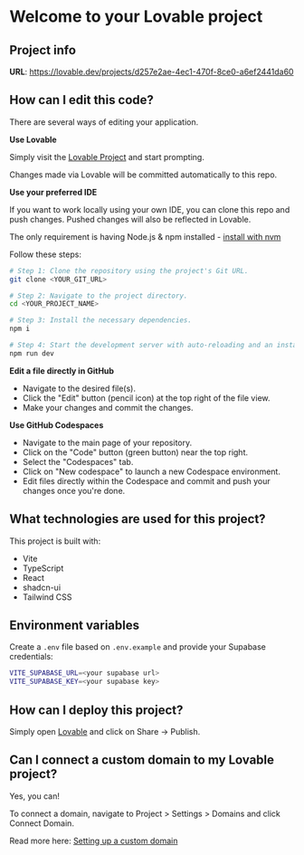 # Welcome to your Lovable project

## Project info

**URL**: https://lovable.dev/projects/d257e2ae-4ec1-470f-8ce0-a6ef2441da60

## How can I edit this code?

There are several ways of editing your application.

**Use Lovable**

Simply visit the [Lovable Project](https://lovable.dev/projects/d257e2ae-4ec1-470f-8ce0-a6ef2441da60) and start prompting.

Changes made via Lovable will be committed automatically to this repo.

**Use your preferred IDE**

If you want to work locally using your own IDE, you can clone this repo and push changes. Pushed changes will also be reflected in Lovable.

The only requirement is having Node.js & npm installed - [install with nvm](https://github.com/nvm-sh/nvm#installing-and-updating)

Follow these steps:

```sh
# Step 1: Clone the repository using the project's Git URL.
git clone <YOUR_GIT_URL>

# Step 2: Navigate to the project directory.
cd <YOUR_PROJECT_NAME>

# Step 3: Install the necessary dependencies.
npm i

# Step 4: Start the development server with auto-reloading and an instant preview.
npm run dev
```

**Edit a file directly in GitHub**

- Navigate to the desired file(s).
- Click the "Edit" button (pencil icon) at the top right of the file view.
- Make your changes and commit the changes.

**Use GitHub Codespaces**

- Navigate to the main page of your repository.
- Click on the "Code" button (green button) near the top right.
- Select the "Codespaces" tab.
- Click on "New codespace" to launch a new Codespace environment.
- Edit files directly within the Codespace and commit and push your changes once you're done.

## What technologies are used for this project?

This project is built with:

- Vite
- TypeScript
- React
- shadcn-ui
- Tailwind CSS

## Environment variables

Create a `.env` file based on `.env.example` and provide your Supabase credentials:

```bash
VITE_SUPABASE_URL=<your supabase url>
VITE_SUPABASE_KEY=<your supabase key>
```

## How can I deploy this project?

Simply open [Lovable](https://lovable.dev/projects/d257e2ae-4ec1-470f-8ce0-a6ef2441da60) and click on Share -> Publish.

## Can I connect a custom domain to my Lovable project?

Yes, you can!

To connect a domain, navigate to Project > Settings > Domains and click Connect Domain.

Read more here: [Setting up a custom domain](https://docs.lovable.dev/tips-tricks/custom-domain#step-by-step-guide)
